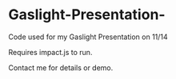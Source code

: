 Gaslight-Presentation-
======================

Code used for my Gaslight Presentation on 11/14

Requires impact.js to run. 

Contact me for details or demo. 
